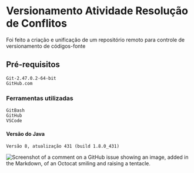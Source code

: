 
# Versionamento Atividade Resolução de Conflitos

Foi feito a criação e unificação de um repositório remoto para controle de versionamento de códigos-fonte

## Pré-requisitos
```
Git-2.47.0.2-64-bit
GitHub.com
```

### Ferramentas utilizadas
```
GitBash
GitHub
VSCode
```
#### Versão do Java 
```
Versão 8, atualização 431 (build 1.8.0_431)
```


![Screenshot of a comment on a GitHub issue showing an image, added in the Markdown, of an Octocat smiling and raising a tentacle.](https://blog.hubdodesenvolvedor.com.br/wp-content/uploads/2024/03/capa-linguagens-em-alta.jpg)
